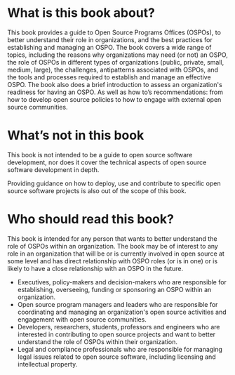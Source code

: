 # What is this book about?

This book provides a guide to Open Source Programs Offices (OSPOs), to better understand their role in organizations, and the best practices for 
establishing and managing an OSPO. The book covers a wide range of topics, including the reasons why organizations may need (or not) an OSPO, the 
role of OSPOs in different types of organizations (public, private, small, medium, large), the challenges, antipatterns associated with OSPOs, and the 
tools and processes required to establish and manage an effective OSPO. The book also does a brief introduction to assess an organization's readiness 
for having an OSPO. As well as how to’s recommendations: from how to develop open source policies to how to engage with external open source communities.

# What’s not in this book

This book is not intended to be a guide to open source software development, nor does it cover the technical aspects of open source software development 
in depth.

Providing guidance on how to deploy, use and contribute to specific open source software projects is also out of the scope of this book.

# Who should read this book?

This book is intended for any person that wants to better understand the role of OSPOs within an organization. The book may be of interest to any role 
in an organization that will be or is currently involved in open source at some level and has direct relationship with OSPO roles (or is in one) or is 
likely to have a close relationship with an OSPO in the future.

* Executives, policy-makers and decision-makers who are responsible for establishing, overseeing, funding or sponsoring an OSPO within an organization.
* Open source program managers and leaders who are responsible for coordinating and managing an organization's open source activities and engagement with open source communities.
* Developers, researchers, students, professors and engineers who are interested in contributing to open source projects and want to better understand the role of OSPOs within their organization.
* Legal and compliance professionals who are responsible for managing legal issues related to open source software, including licensing and intellectual property.

